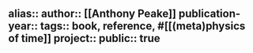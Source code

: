 alias::
author:: [[Anthony Peake]] 
publication-year::
tags:: book, reference, #[[(meta)physics of time]]
project:: 
public:: true
-